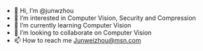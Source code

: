 - 👋 Hi, I’m @junwzhou
- 👀 I’m interested in Computer Vision, Security and Compression
- 🌱 I’m currently learning Computer Vision
- 💞️ I’m looking to collaborate on Computer Vision
- 📫 How to reach me Junweizhou@msn.com

<!---
junwzhou/junwzhou is a ✨ special ✨ repository because its `README.md` (this file) appears on your GitHub profile.
You can click the Preview link to take a look at your changes.
--->

